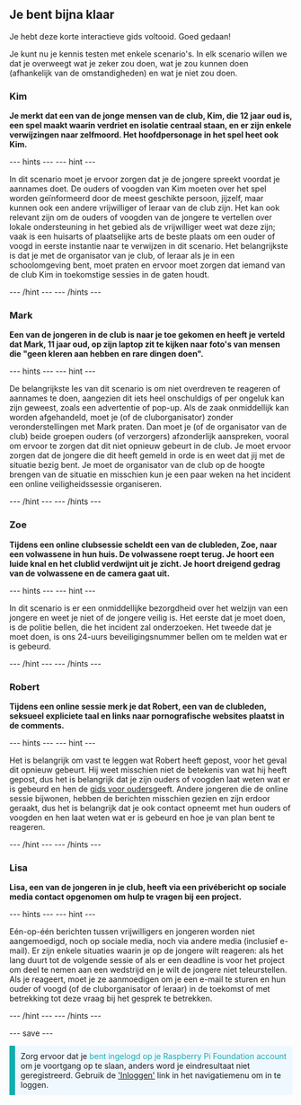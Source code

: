 ## Je bent bijna klaar

Je hebt deze korte interactieve gids voltooid. Goed gedaan!

Je kunt nu je kennis testen met enkele scenario's. In elk scenario willen we dat je overweegt wat je zeker zou doen, wat je zou kunnen doen (afhankelijk van de omstandigheden) en wat je niet zou doen.

### Kim

**Je merkt dat een van de jonge mensen van de club, Kim, die 12 jaar oud is, een spel maakt waarin verdriet en isolatie centraal staan, en er zijn enkele verwijzingen naar zelfmoord. Het hoofdpersonage in het spel heet ook Kim.**

--- hints ---
--- hint ---

In dit scenario moet je ervoor zorgen dat je de jongere spreekt voordat je aannames doet. De ouders of voogden van Kim moeten over het spel worden geïnformeerd door de meest geschikte persoon, jijzelf, maar kunnen ook een andere vrijwilliger of leraar van de club zijn. Het kan ook relevant zijn om de ouders of voogden van de jongere te vertellen over lokale ondersteuning in het gebied als de vrijwilliger weet wat deze zijn; vaak is een huisarts of plaatselijke arts de beste plaats om een ouder of voogd in eerste instantie naar te verwijzen in dit scenario. Het belangrijkste is dat je met de organisator van je club, of leraar als je in een schoolomgeving bent, moet praten en ervoor moet zorgen dat iemand van de club Kim in toekomstige sessies in de gaten houdt.

--- /hint ---
--- /hints ---

### Mark

**Een van de jongeren in de club is naar je toe gekomen en heeft je verteld dat Mark, 11 jaar oud, op zijn laptop zit te kijken naar foto's van mensen die "geen kleren aan hebben en rare dingen doen".**

--- hints ---
--- hint ---

De belangrijkste les van dit scenario is om niet overdreven te reageren of aannames te doen, aangezien dit iets heel onschuldigs of per ongeluk kan zijn geweest, zoals een advertentie of pop-up. Als de zaak onmiddellijk kan worden afgehandeld, moet je (of de cluborganisator) zonder veronderstellingen met Mark praten. Dan moet je (of de organisator van de club) beide groepen ouders (of verzorgers) afzonderlijk aanspreken, vooral om ervoor te zorgen dat dit niet opnieuw gebeurt in de club. Je moet ervoor zorgen dat de jongere die dit heeft gemeld in orde is en weet dat jij met de situatie bezig bent. Je moet de organisator van de club op de hoogte brengen van de situatie en misschien kun je een paar weken na het incident een online veiligheidssessie organiseren.

--- /hint ---
--- /hints ---

### Zoe

**Tijdens een online clubsessie scheldt een van de clubleden, Zoe, naar een volwassene in hun huis. De volwassene roept terug. Je hoort een luide knal en het clublid verdwijnt uit je zicht. Je hoort dreigend gedrag van de volwassene en de camera gaat uit.**

--- hints ---
--- hint ---

In dit scenario is er een onmiddellijke bezorgdheid over het welzijn van een jongere en weet je niet of de jongere veilig is. Het eerste dat je moet doen, is de politie bellen, die het incident zal onderzoeken. Het tweede dat je moet doen, is ons 24-uurs beveiligingsnummer bellen om te melden wat er is gebeurd.

--- /hint ---
--- /hints ---

### Robert

**Tijdens een online sessie merk je dat Robert, een van de clubleden, seksueel expliciete taal en links naar pornografische websites plaatst in de comments.**

--- hints ---
--- hint ---

Het is belangrijk om vast te leggen wat Robert heeft gepost, voor het geval dit opnieuw gebeurt. Hij weet misschien niet de betekenis van wat hij heeft gepost, dus het is belangrijk dat je zijn ouders of voogden laat weten wat er is gebeurd en hen de [gids voor ouders](https://help.coderdojo.com/cdkb/s/article/Parents-guide-to-CoderDojo)geeft. Andere jongeren die de online sessie bijwonen, hebben de berichten misschien gezien en zijn erdoor geraakt, dus het is belangrijk dat je ook contact opneemt met hun ouders of voogden en hen laat weten wat er is gebeurd en hoe je van plan bent te reageren.

--- /hint ---
--- /hints ---
### Lisa

**Lisa, een van de jongeren in je club, heeft via een privébericht op sociale media contact opgenomen om hulp te vragen bij een project.**

--- hints ---
--- hint ---

Eén-op-één berichten tussen vrijwilligers en jongeren worden niet aangemoedigd, noch op sociale media, noch via andere media (inclusief e-mail). Er zijn enkele situaties waarin je op de jongere wilt reageren: als het lang duurt tot de volgende sessie of als er een deadline is voor het project om deel te nemen aan een wedstrijd en je wilt de jongere niet teleurstellen. Als je reageert, moet je ze aanmoedigen om je een e-mail te sturen en hun ouder of voogd (of de cluborganisator of leraar) in de toekomst of met betrekking tot deze vraag bij het gesprek te betrekken.

--- /hint ---
--- /hints ---

--- save ---

<p style="border-left: solid; border-width:10px; border-color: #0faeb0; background-color: aliceblue; padding: 10px;">
Zorg ervoor dat je <span style="color: #0faeb0">bent ingelogd op je Raspberry Pi Foundation account</span> om je voortgang op te slaan, anders word je eindresultaat niet geregistreerd. Gebruik de <a href="https://my.raspberrypi.org/login">'Inloggen'</a> link in het navigatiemenu om in te loggen.
</p>
